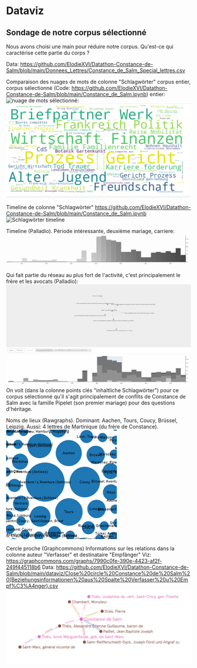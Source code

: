 # Dataviz
## Sondage de notre corpus sélectionné

Nous avons choisi une main pour réduire notre corpus. Qu'est-ce qui caractérise cette partie du corps ?

Data: https://github.com/ElodieXVI/Datathon-Constance-de-Salm/blob/main/Donnees_Lettres/Constance_de_Salm_Special_lettres.csv

Comparaison des nuages de mots de colonne "Schlagwörter" corpus entier, corpus sélectionné (Code: https://github.com/ElodieXVI/Datathon-Constance-de-Salm/blob/main/Constance_de_Salm.ipynb)
entier:
![nuage de mots](wordcloud%20Schlagwörter%20corpus%20complet.PNG)
sélectionné:
![nuage de mots](wordcloud%20Schlagwörter%20corpus%20sélectionné.PNG)

Timeline de colonne "Schlagwörter" https://github.com/ElodieXVI/Datathon-Constance-de-Salm/blob/main/Constance_de_Salm.ipynb
![Schlagwörter timeline](schlagwörter%20timeline.png)

Timeline (Palladio). Période intéressante, deuxième mariage, carriere:
![Timeline](timeline%20corpus%20séléctionné.PNG)

Qui fait partie du réseau au plus fort de l'activité, c'est principalement le frère et les avocats (Palladio):
![reseau](reseau%20corpus%20sélectionné%20-%20focalisation%20temporelle%20en%20fonction%20de%20la%20quantité%20-%20resultat%20principalement%20frère%20et%20avocat.PNG)
On voit (dans la colonne points clés "inhaltliche Schlagwörter") pour ce corpus sélectionné qu'il s'agit principalement de conflits de Constance de Salm avec la famille Pipelet (son premier mariage) pour des questions d'héritage.

Noms de lieux (Rawgraphs). Dominant: Aachen, Tours, Coucy, Brüssel, Leipzig. Aussi: 4 lettres de Martinique (du frère de Constance). 
![lieux](zentrale%20orte%201main.PNG)

Cercle proche (Graphcommons) Informations sur les relations dans la colonne auteur "Verfasser" et destinataire "Empfänger"
Viz: https://graphcommons.com/graphs/7990c0fe-390e-4423-af2f-249f445118b6
Data: https://github.com/ElodieXVI/Datathon-Constance-de-Salm/blob/main/dataviz/Close%20circle%20Constance%20de%20Salm%20(Beziehungsinformationen%20aus%20Spalte%20Verfasser%20u%20Empf%C3%A4nger).csv
![close circle](close%20circle.PNG)
